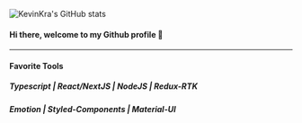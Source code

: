 

![KevinKra's GitHub stats](https://github-readme-stats.vercel.app/api?username=kevinKra&show_icons=true&theme=dracula)

#### Hi there, welcome to my Github profile 👋

---

#### Favorite Tools 
#####  Typescript | React/NextJS | NodeJS | Redux-RTK
#####  Emotion | Styled-Components | Material-UI


